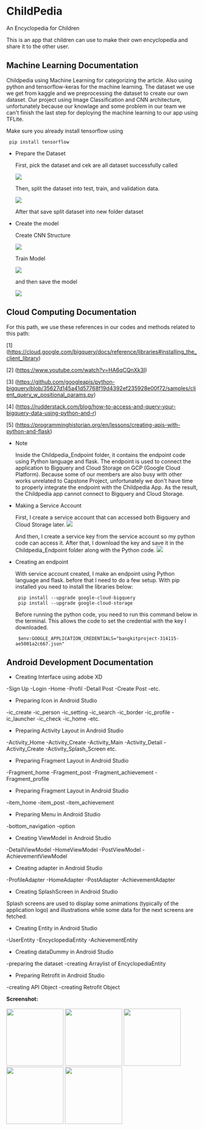 # ChildPedia
An Encyclopedia for Children

This is an app that children can use to make their own encyclopedia and share it to the other user.


## Machine Learning Documentation
Childpedia using Machine Learning for categorizing the article. Also using python and tensorflow-keras for the machine learning. The dataset we use we get from kaggle and we preprocessing the dataset to create our own dataset. Our project using Image Classification and CNN architecture, unfortunately because our knowlage and some problem in our team we can't finish the last step for deploying the machine learning to our app using TFLite.

Make sure you already install tensorflow using

  ```
   pip install tensorflow
  ```

* Prepare the Dataset
  
  First, pick the dataset and cek are all dataset successfully called

  <img src="https://github.com/rmunechika/ChildPedia/blob/master/screenshot/pick.png">

  Then, split the dataset into test, train, and validation data.
  
  <img src="https://github.com/rmunechika/ChildPedia/blob/master/screenshot/split.png">

  After that save split dataset into new folder dataset

* Create the model

  Create CNN Structure

  <img src="https://github.com/rmunechika/ChildPedia/blob/master/screenshot/cnn.png">

  Train Model

  <img src="https://github.com/rmunechika/ChildPedia/blob/master/screenshot/cnn.png">

  and then save the model

  <img src="https://github.com/rmunechika/ChildPedia/blob/master/screenshot/Model.png">

## Cloud Computing Documentation
  For this path, we use these references in our codes and methods related to this path:
  
  [1] (https://cloud.google.com/bigquery/docs/reference/libraries#installing_the_client_library)
  
  [2] (https://www.youtube.com/watch?v=HA6qCQnXk3I)
  
  [3] (https://github.com/googleapis/python-bigquery/blob/35627d145a41d57768f19d4392ef235928e00f72/samples/client_query_w_positional_params.py)
  
  [4] (https://rudderstack.com/blog/how-to-access-and-query-your-bigquery-data-using-python-and-r)
  
  [5] (https://programminghistorian.org/en/lessons/creating-apis-with-python-and-flask)
  

* Note

  Inside the Childpedia_Endpoint folder, it contains the endpoint code using Python language and flask. The endpoint is used to connect the application to Bigquery and Cloud       Storage on GCP (Google Cloud Platform). Because some of our members are also busy with other works unrelated to Capstone Project, unfortunately we don't have time to properly   integrate the endpoint with the Childpedia App. As the result, the Childpedia app cannot connect to Bigquery and Cloud Storage. 


* Making a Service Account
  
  First, I create a service account that can accessed both Bigquery and Cloud Storage later.
  <img src="https://github.com/rmunechika/ChildPedia/blob/master/screenshot/service account.png">
  
  And then, I create a service key from the service account so my python code can access it. After that, I download the key and save it in
  the Childpedia_Endpoint folder along with the Python code.
  <img src="https://github.com/rmunechika/ChildPedia/blob/master/screenshot/key.png">
  
* Creating an endpoint
  
  With service account created, I make an endpoint using Python language and flask. 
  before that I need to do a few setup. With pip installed you need to install the libraries below:
  
  ```
   pip install --upgrade google-cloud-bigquery
   pip install --upgrade google-cloud-storage
  ```
  
  Before running the python code, you need to run this command below in the terminal. This allows the code
  to set the credential with the key I downloaded.
  
   ```
    $env:GOOGLE_APPLICATION_CREDENTIALS="bangkitproject-314115-ae5001a2c667.json"
  ```

## Android Development Documentation
* Creating Interface using adobe XD

-Sign Up
-Login
-Home
-Profil
-Detail Post
-Create Post
-etc.

* Preparing Icon in Android Studio

-ic_create
-ic_person
-ic_setting
-ic_search
-ic_border
-ic_profile
-ic_launcher
-ic_check
-ic_home
-etc.

* Preparing Activity Layout in Android Studio

-Activity_Home
-Activity_Create
-Activity_Main
-Activity_Detail
-Activity_Create
-Activity_Splash_Screen
etc.

* Preparing Fragment Layout in Android Studio

-Fragment_home
-Fragment_post
-Fragment_achievement
-Fragment_profile

* Preparing Fragment Layout in Android Studio

-item_home
-item_post
-item_achievement

* Preparing Menu in Android Studio

-bottom_navigation
-option

* Creating ViewModel in Android Studio

-DetailViewModel
-HomeViewModel
-PostViewModel
-AchievementViewModel

* Creating adapter in Android Studio

-ProfileAdapter
-HomeAdapter
-PostAdapter
-AchievementAdapter

* Creating SplashScreen in Android Studio

Splash screens are used to display some animations (typically of the application logo) and illustrations while some data for the next screens are fetched.

* Creating Entity in Android Studio

-UserEntity
-EncyclopediaEntity
-AchievementEntity

* Creating dataDummy in Android Studio

-preparing the dataset
-creating Arraylist of EncyclopediaEntity

* Preparing Retrofit in Android Studio

-creating API Object
-creating Retrofit Object

**Screenshot:**<br><br>
<img width="150" src="https://github.com/rmunechika/ChildPedia/blob/master/screenshot/Screenshot_2021-06-03-07-51-53-48.png">
<img width="150" src="https://github.com/rmunechika/ChildPedia/blob/master/screenshot/Screenshot_2021-06-03-07-51-57-80.png">
<img width="150" src="https://github.com/rmunechika/ChildPedia/blob/master/screenshot/Screenshot_2021-06-03-07-52-02-60.png">
<img width="150" src="https://github.com/rmunechika/ChildPedia/blob/master/screenshot/Screenshot_2021-06-03-07-52-07-67.png">
<img width="150" src="https://github.com/rmunechika/ChildPedia/blob/master/screenshot/Screenshot_2021-06-03-07-52-12-39.png">
